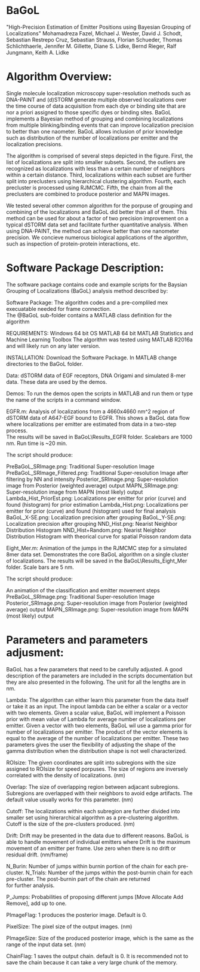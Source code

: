 # BaGoL

"High-Precision Estimation of Emitter Positions using Bayesian Grouping of Localizations"
Mohamadreza Fazel, Michael J. Wester, David J. Schodt, Sebastian Restrepo Cruz, Sebastian Strauss, Florian Schueder, 
Thomas Schlichthaerle, Jennifer M. Gillette, Diane S. Lidke, Bernd Rieger, Ralf Jungmann, Keith A. Lidke

# Algorithm Overview:

Single molecule localization microscopy super-resolution methods such as DNA-PAINT and (d)STORM generate multiple observed 
localizations over the time course of data acquisition from each dye or binding site that are nor a priori assigned to 
those specific dyes or binding sites. BaGoL implements a Bayesian method of grouping and combining localizations from 
multiple blinking/binding events that can improve localization precision to better than one naometer. BaGoL allows 
inclusion of prior knowledge such as distribution of the number of localizations per emitter and the localization precisions.

The algorithm is comprised of several steps depicted in the figure. First, the list of localizations are split into smaller
subsets. Second, the outliers are recognized as localizations with less than a certain number of neighbors within a certain 
distance. Third, localizations within each subset are further split into preclusters using hierarchical clustering 
algorithm. Fourth, each precluster is processed using RJMCMC. Fifth, the chain from all the preclusters are combined to 
produce posterior and MAPN images.

We tested several other common algorithm for the porpuse of grouping and combining of the localizations and BaGoL did better
than all of them. This method can be used for about a factor of two precision improvement on a typical dSTORM data set and
facilitate further quantitative analysis. When using DNA-PAINT, the method can achieve better than one nanometer precision.
We concieve numerous biological applications of the algorithm, such as inspection of protein-protein interactions, etc. 

# Software Package Description:

The software package contains code and example scripts for the Baysian Grouping of Localizations (BaGoL) analysis method described by: 

Software Package:
The algorithm codes and a pre-compliled mex execuatable needed for frame connection.   
The @BaGoL sub-folder contains a MATLAB class definition for the algorithm

REQUIREMENTS:
Windows 64 bit OS
MATLAB 64 bit
MATLAB Statistics and Machine Learning Toolbox
The algorithm was tested using MATLAB R2016a and will likely run on any later version. 

INSTALLATION:
Download the Software Package.
In MATLAB change directories to the BaGoL folder. 

Data:
dSTORM data of EGF receptors, DNA Origami and simulated 8-mer data. These data are used by the demos. 

Demos: 
To run the demos open the scripts in MATLAB and run them or type the name of the scripts in a command window.

EGFR.m: 
Analysis of localizations from a 4660x4660 nm^2 region of dSTORM data of A647-EGF bound to EGFR.
This shows a BaGoL data flow where localizations per emitter are estimated from data in a two-step process.  
The results will be saved in BaGoL\Results_EGFR folder. Scalebars are 1000 nm.
Run time is ~20 min. 

The script should produce: 

PreBaGoL_SRImage.png: 	Traditional Super-resolution Image
PreBaGoL_SRImage_Filtered.png:	Traditional Super-resolution Image after filtering by NN and intensity
Posterior_SRImage.png:	Super-resolution image from Posterior (weighted average) output
MAPN_SRImage.png: 	Super-resolution image from MAPN (most likely) output
Lambda_Hist_PriorEst.png:	Localizations per emitter for prior (curve) and found (histogram) for prior estimation
Lambda_Hist.png:	Localizations per emitter for prior (curve) and found (histogram) used for final analysis
BaGoL_X-SE.png: 	Localization precision after grouping
BaGoL_Y-SE.png: 	Localization precision after grouping
NND_Hist.png: 		Nearist Neighbor Distribution Histogram
NND_Hist+Random.png:	Nearist Neighbor Distribution Histogram with theorical curve for spatial Poisson random data


Eight_Mer.m: 
Animation of the jumps in the RJMCMC step for a simulated 8mer data set.
Demonstrates the core BaGoL algorithm on a single cluster of localizations.
The results will be saved in the BaGoL\Results_Eight_Mer folder. Scale bars are 5 nm.

The script should produce: 

An animation of the classification and emitter movement steps
PreBaGoL_SRImage.png: 	Traditional Super-resolution Image
Posterior_SRImage.png:	Super-resolution image from Posterior (weighted average) output
MAPN_SRImage.png: 	Super-resolution image from MAPN (most likely) output

# Parameters and parameters adjusment:
BaGoL has a few parameters that need to be carefully adjusted. A good description of the parameters are included
in the scripts documentation but they are also presented in the following. The unit for all the lengths are in nm.

Lambda:
The algorithm can either learn this parameter from the data itself or take it as an input.
The inpout lambda can be either a scalar or a vector with two elements. Given a scalar value, BaGoL will implement a Poisson 
prior with mean value of Lambda for average number of localizations per emitter. Given a vector with two elements,
BaGoL wil use a gamma prior for number of localizations per emitter. The product of the vector elements is equal 
to the average of the number of localizations per emitter. These two parameters gives the user the flexibility of 
adjusting the shape of the gamma distribution when the distribution shape is not well characterized.

ROIsize: 
The given coordinates are split into subregions with the size assigned to ROIsize for speed porpuses. The size of 
regions are inversely correlated with the density of localizations. (nm)

Overlap:
The size of overlapping region between adjacant subregions. Subregions are overlapped with their neighbors to 
avoid edge artifacts. The default value usually works for this parameter. (nm)

Cutoff:
The localizations within each subregion are further divided into smaller set using hirerarchical algorithm as 
a pre-clustering algorithm. Cutoff is the size of the pre-clusters produced. (nm)

Drift:
Drift may be presented in the data due to different reasons. BaGoL is able to handle movement of individual emitters
where Drift is the maximum movement of an emitter per frame. Use zero when there is no drift or residual drift. (nm/frame)

N_Burin: 
Number of jumps within burnin portion of the chain for each pre-cluster.
N_Trials: 
Number of the jumps within the post-burnin chain for each pre-cluster. The post-burnin part of the chain are returned  
for further analysis.  

P_Jumps: 
Probabilities of proposing different jumps [Move Allocate Add Remove], add up to one.

PImageFlag:
1 produces the posterior image. Default is 0.

PixelSize: 
The pixel size of the output images. (nm)

PImageSize:
Size of the produced posterior image, which is the same as the range of the input data set. (nm)

ChainFlag:
1 saves the output chain. default is 0. It is recommended not to save the chain because it can take a very large chunk 
of the memory.






